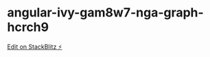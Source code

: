 # angular-ivy-gam8w7-nga-graph-hcrch9

[Edit on StackBlitz ⚡️](https://stackblitz.com/edit/angular-ivy-gam8w7-nga-graph-hcrch9)